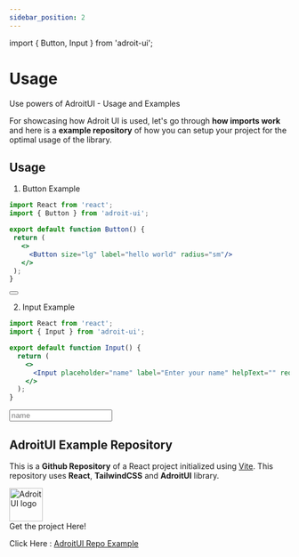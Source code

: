 ```yaml
---
sidebar_position: 2
---
```

import { Button, Input } from 'adroit-ui';

# Usage

Use powers of AdroitUI - Usage and Examples

For showcasing how Adroit UI is used, let's go through **how imports work** and here is a **example repository** of how you can setup your project for the optimal usage of the library.

## Usage

1. Button Example
 ```jsx 
 import React from 'react';
import { Button } from 'adroit-ui';

export default function Button() {
  return (
    <>
      <Button size="lg" label="hello world" radius="sm"/>
    </>
  );
}
 ```
 <Button size="lg" label="hello world" radius="sm" className="mb-4"></Button>

2. Input Example

```jsx 
import React from 'react';
import { Input } from 'adroit-ui';

export default function Input() {
  return (
    <>
      <Input placeholder="name" label="Enter your name" helpText="" required='true' id='1'/>
    </>
  );
}
 ```

<div className="w-[40%]">
<Input placeholder="name" label="Enter your name" helpText="" required='true' id='1' />
</div>

## AdroitUI Example Repository

This is a **Github Repository** of a React project initialized using <span className='text-primary-9'>[Vite](https://vitepress.dev/)</span>.
This repository uses **React**, **TailwindCSS** and **AdroitUI** library.
<div>
<div className="p-4 flex flex-row justify-center items-center border border-1 rounded-md w-[50%] gap-4">
<img src="/img/adroitUI-whitebg.png" alt="Adroit UI logo" width="60px"/>
<div>
Get the project Here!

Click Here : <span className='text-primary-9'>[AdroitUI Repo Example](https://www.github.com/kartikbindra/adroit-ui)</span>
</div>
</div>
</div>

